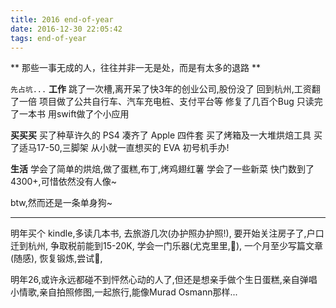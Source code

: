 ```yaml
---
title: 2016 end-of-year
date: 2016-12-30 22:05:42
tags: end-of-year
---
```

** 那些一事无成的人，往往并非一无是处，而是有太多的退路 **
<!-- more -->

`先占坑...`
**工作**
跳了一次槽,离开呆了快3年的创业公司,股份没了
回到杭州,工资翻了一倍
项目做了公共自行车、汽车充电桩、支付平台等
修复了几百个Bug
只读完了一本书
用swift做了个小应用

**买买买**
买了种草许久的 PS4
凑齐了 Apple 四件套
买了烤箱及一大堆烘焙工具
买了适马17-50,三脚架
从小就一直想买的 EVA 初号机手办!

**生活**
学会了简单的烘焙,做了蛋糕,布丁,烤鸡翅红薯
学会了一些新菜
快门数到了4300+,可惜依然没有人像~

btw,然而还是一条单身狗~

---
明年买个 kindle,多读几本书,
去旅游几次(办护照办护照!),
要开始关注房子了,户口迁到杭州,
争取税前能到15-20K,
学会一门乐器(尤克里里,🎸),
一个月至少写篇文章(随感),
恢复锻炼,尝试🏃,

明年26,或许永远都碰不到怦然心动的人了,但还是想亲手做个生日蛋糕,亲自弹唱小情歌,亲自拍照修图,一起旅行,能像Murad Osmann那样...
